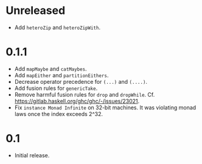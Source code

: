 # Unreleased

* Add `heteroZip` and `heteroZipWith`.

# 0.1.1

* Add `mapMaybe` and `catMaybes`.
* Add `mapEither` and `partitionEithers`.
* Decrease operator precedence for `(...)` and `(....)`.
* Add fusion rules for `genericTake`.
* Remove harmful fusion rules for `drop` and `dropWhile`.
  Cf. https://gitlab.haskell.org/ghc/ghc/-/issues/23021.
* Fix `instance Monad Infinite` on 32-bit machines.
  It was violating monad laws once the index exceeds 2^32.

# 0.1

* Initial release.
